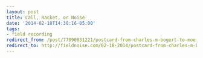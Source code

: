 ```yaml
---
layout: post 
title: Call, Racket, or Noise
date: '2014-02-18T14:30:16-05:00' 
tags: 
- field recording 
redirect_from: /post/77090831221/postcard-from-charles-m-bogert-to-moe-asch-june/
redirect_to: http://fieldnoise.com/02-18-2014/postcard-from-charles-m-bogert-to-moe-asch-june
--- 
```


  
